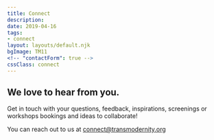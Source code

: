 ```yaml
---
title: Connect
description:
date: 2019-04-16
tags:
- connect
layout: layouts/default.njk
bgImage: TM11
<!-- "contactForm": true -->
cssClass: connect
---
```

## We love to hear from you.

Get in touch with your questions, feedback, inspirations, screenings or workshops bookings and ideas to collaborate!

You can reach out to us at [connect@transmodernity.org](mailto:connect@transmodernity.org)
